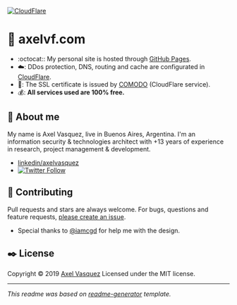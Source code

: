 [![CloudFlare](https://www.cloudflare.com/media/images/web-badges/cf-web-badges-f-1.png)](https://cloudflare.com) 

# :rocket: axelvf.com

* :octocat:: My personal site is hosted through [GitHub Pages](https://pages.github.com).
* :cloud:: DDos protection, DNS, routing and cache are configurated in [CloudFlare](https://www.cloudflare.com).
* :closed_lock_with_key:: The SSL certificate is issued by [COMODO](https://www.comodo.com/) (CloudFlare service).
* :moneybag:: **All services used are 100% free.**

## :space_invader: About me

My name is Axel Vasquez, live in Buenos Aires, Argentina. I'm an information security & technologies architect with +13 years of experience in research, project management & development.

* [linkedin/axelvasquez](https://linkedin.com/in/axelvasquez)
* [![Twitter Follow](https://img.shields.io/twitter/follow/axelvf.svg?style=social)](https://twitter.com/axelvf)


## :blue_heart: Contributing

Pull requests and stars are always welcome. For bugs, questions and feature requests, [please create an issue](https://github.com/axelvf/axelvf.github.io/issues).

* Special thanks to [@iamcgd](https://github.com/iamcgd) for help me with the design.


## :black_nib: License

Copyright © 2019 [Axel Vasquez](https://github.com/axelvf)
Licensed under the MIT license.

***

_This readme was based on [readme-generator](https://github.com/jonschlinkert/readme-generator) template._
